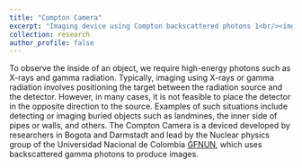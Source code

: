 ```yaml
---
title: "Compton Camera"
excerpt: "Imaging device using Compton backscattered photons 1<br/><img src='/images/research/g4.png'>"
collection: research
author_profile: false
---
```


To observe the inside of an object, we require high-energy photons such as X-rays and gamma radiation. Typically, imaging using X-rays or gamma radiation involves positioning the target between the radiation source and the detector. However, in many cases, it is not feasible to place the detector in the opposite direction to the source. Examples of such situations include detecting or imaging buried objects such as landmines, the inner side of pipes or walls, and others. The Compton Camera is a deviced developed by researchers in Bogota and Darmstadt and lead by the Nuclear physics group of the Universidad Nacional de Colombia [GFNUN](http://gfnun.unal.edu.co), which uses backscattered gamma photons to produce images.
